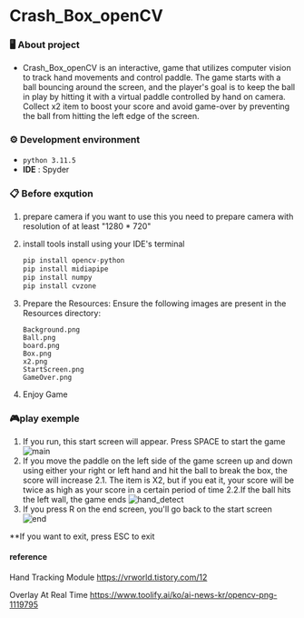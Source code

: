 # Crash_Box_openCV


### 🖥 About project
- Crash_Box_openCV is an interactive, game that utilizes computer vision to track hand movements and control paddle. The game starts with a ball bouncing around the screen, and the player's goal is to keep the ball in play by hitting it with a virtual paddle controlled by hand on camera. Collect x2 item to boost your score and avoid game-over by preventing the ball from hitting the left edge of the screen.



### ⚙️ Development environment
- `python 3.11.5`
- **IDE** : Spyder

### 📋 Before exqution
 1. prepare camera
if you want to use this you need to prepare camera with resolution of at least "1280 * 720"


 2. install tools
install using your IDE's terminal
    ```python
    pip install opencv-python
    pip install midiapipe
    pip install numpy
    pip install cvzone
    ```
    
4. Prepare the Resources:
Ensure the following images are present in the Resources directory:
    ```
    Background.png
    Ball.png
    board.png
    Box.png
    x2.png
    StartScreen.png
    GameOver.png
    ```
    
4. Enjoy Game

 
### 🎮play exemple
1. If you run, this start screen will appear. Press SPACE to start the game
![main](https://github.com/ywoolee/Crash_Box_openCV/assets/68912105/068fb70e-407e-4ecd-a148-bfa809421a49)
2. If you move the paddle on the left side of the game screen up and down using either your right or left hand and hit the ball to break the box, the score will increase
   2.1. The item is X2, but if you eat it, your score will be twice as high as your score in a certain period of time
   2.2.If the ball hits the left wall, the game ends
![hand_detect](https://github.com/ywoolee/Crash_Box_openCV/assets/68912105/40f0afaf-18ea-4643-8f57-be921cf04d5e)
3. If you press R on the end screen, you'll go back to the start screen
![end](https://github.com/ywoolee/Crash_Box_openCV/assets/68912105/eb6d0529-f4ad-46c7-81c9-7a294d07d0b8)

**If you want to exit, press ESC to exit


#### reference
Hand Tracking Module
https://vrworld.tistory.com/12

Overlay At Real Time
https://www.toolify.ai/ko/ai-news-kr/opencv-png-1119795
